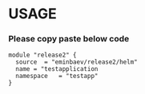# USAGE

### Please copy paste below code

```
module "release2" {
  source  = "eminbaev/release2/helm"
  name = "testapplication
  namespace   = "testapp"
}

```